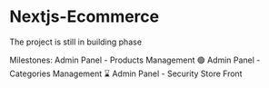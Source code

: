 # Nextjs-Ecommerce

The project is still in building phase

Milestones:
Admin Panel - Products Management  🟢
Admin Panel - Categories Management ⌛
Admin Panel - Security 
Store Front
